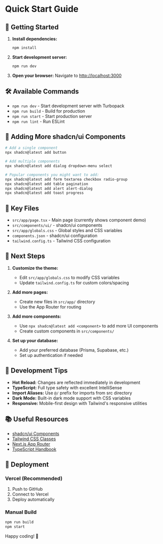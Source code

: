 # Quick Start Guide

## 🚀 Getting Started

1. **Install dependencies:**
   ```bash
   npm install
   ```

2. **Start development server:**
   ```bash
   npm run dev
   ```

3. **Open your browser:**
   Navigate to [http://localhost:3000](http://localhost:3000)

## 🛠️ Available Commands

- `npm run dev` - Start development server with Turbopack
- `npm run build` - Build for production
- `npm run start` - Start production server
- `npm run lint` - Run ESLint

## 🎨 Adding More shadcn/ui Components

```bash
# Add a single component
npx shadcn@latest add button

# Add multiple components
npx shadcn@latest add dialog dropdown-menu select

# Popular components you might want to add:
npx shadcn@latest add form textarea checkbox radio-group
npx shadcn@latest add table pagination
npx shadcn@latest add alert alert-dialog
npx shadcn@latest add toast progress
```

## 📁 Key Files

- `src/app/page.tsx` - Main page (currently shows component demo)
- `src/components/ui/` - shadcn/ui components
- `src/app/globals.css` - Global styles and CSS variables
- `components.json` - shadcn/ui configuration
- `tailwind.config.ts` - Tailwind CSS configuration

## 🎯 Next Steps

1. **Customize the theme:**
   - Edit `src/app/globals.css` to modify CSS variables
   - Update `tailwind.config.ts` for custom colors/spacing

2. **Add more pages:**
   - Create new files in `src/app/` directory
   - Use the App Router for routing

3. **Add more components:**
   - Use `npx shadcn@latest add <component>` to add more UI components
   - Create custom components in `src/components/`

4. **Set up your database:**
   - Add your preferred database (Prisma, Supabase, etc.)
   - Set up authentication if needed

## 🔧 Development Tips

- **Hot Reload:** Changes are reflected immediately in development
- **TypeScript:** Full type safety with excellent IntelliSense
- **Import Aliases:** Use `@/` prefix for imports from src directory
- **Dark Mode:** Built-in dark mode support with CSS variables
- **Responsive:** Mobile-first design with Tailwind's responsive utilities

## 📚 Useful Resources

- [shadcn/ui Components](https://ui.shadcn.com/docs/components)
- [Tailwind CSS Classes](https://tailwindcss.com/docs)
- [Next.js App Router](https://nextjs.org/docs/app)
- [TypeScript Handbook](https://www.typescriptlang.org/docs/)

## 🚀 Deployment

### Vercel (Recommended)
1. Push to GitHub
2. Connect to Vercel
3. Deploy automatically

### Manual Build
```bash
npm run build
npm start
```

Happy coding! 🎉 